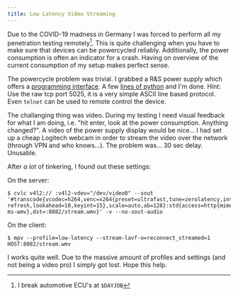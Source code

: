 ```yaml
---
title: Low Latency Video Streaming
---
```


Due to the COVID-19 madness in Germany I was forced to perform all my penetration testing remotely[^1].
This is quite challenging when you have to make sure that devices can be powercycled reliably.
Additionally, the power consumption is often an indicator for a crash.
Having on overview of the current consumption of my setup makes perfect sense.

[^1]: I break automotive ECU's at `$DAYJOB`

The powercycle problem was trivial.
I grabbed a R&S power supply which offers a [programming interface](https://cdn.rohde-schwarz.com/pws/dl_downloads/dl_common_library/dl_manuals/gb_1/h/hmc804x/HMC804x_SCPI_ProgrammersManual_en_02.pdf).
A few [lines of python](https://codeberg.org/rumpelsepp/netzteil/tree/master/netzteil) and I'm done.
Hint: Use the raw tcp port 5025, it is a very simple ASCII line based protocol.
Even `telnet` can be used to remote control the device.

The challanging thing was video.
During my testing I need visual feedback for what I am doing, i.e. "hit enter, look at the power consumption. Anything changed?".
A video of the power supply display would be nice…
I had set up a cheap Logitech webcam in order to stream the video over the network (through VPN and who knows…).
The problem was… 30 sec delay.
Unusable.

After *a lot* of tinkering, I found out these settings:

On the server:

```
$ cvlc v4l2:// :v4l2-vdev="/dev/video0" --sout '#transcode{vcodec=h264,venc=x264{preset=ultrafast,tune=zerolatency,intra-refresh,lookahead=10,keyint=15},scale=auto,ab=128}:std{access=http{mime=video/x-ms-wmv},dst=:8082/stream.wmv}' -v --no-sout-audio
```

On the client:

```
$ mpv --profile=low-latency --stream-lavf-o=reconnect_streamed=1 HOST:8082/stream.wmv
```

I works quite well.
Due to the massive amount of profiles and settings (and not being a video pro) I simply got lost.
Hope this help.
